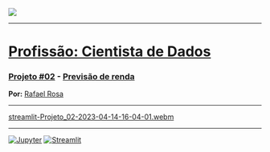 [![](https://raw.githubusercontent.com/raafarosa/Ebac_Data_Scientist_General/main/utilities/newebac_logo_black_half.png)](https://github.com/raafarosa/Ebac_Data_Scientist_General)

---

# [**Profissão: Cientista de Dados**](https://github.com/rhatiro/Curso_EBAC-Profissao_Cientista_de_Dados)
### [**Projeto #02**](https://github.com/raafarosa/projeto_2_previsao_de_renda/blob/main/Projeto_2_previsao_de_renda.ipynb) - [Previsão de renda](https://rafael-rosa-projeto-2.streamlit.app/)

**Por:** [Rafael Rosa](https://www.linkedin.com/in/rafael-rosa-alves/)<br>

---

[streamlit-Projeto_02-2023-04-14-16-04-01.webm](https://user-images.githubusercontent.com/104247925/232136253-b673fdd4-1f79-4f9b-bb90-0fbbebdbbf03.webm)

---

[![Jupyter](https://img.shields.io/badge/Jupyter-F37626.svg?&logo=Jupyter&logoColor=white)](https://github.com/raafarosa/projeto_2_previsao_de_renda/blob/main/Projeto_2_previsao_de_renda.ipynb)
[![Streamlit](https://img.shields.io/badge/Streamlit-FF4B4B?logo=Streamlit&logoColor=white)](https://rafael-rosa-projeto-2.streamlit.app/)


